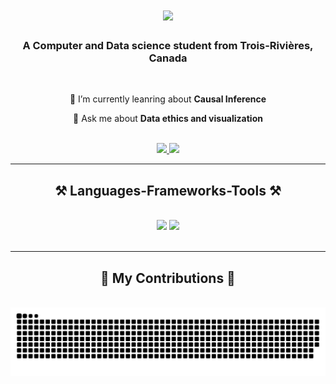 <h1 align="center">
    <img src="https://readme-typing-svg.herokuapp.com/?font=Righteous&size=35&center=true&vCenter=true&width=500&height=70&duration=4000&lines=Hi+There!;+I'm+Abderraouf!;" />
</h1>

<h3 align="center">A Computer and Data science student from Trois-Rivières, Canada</h3>

<br/>

<div align="center">
 
 🔭 I’m currently leanring about **Causal Inference**

💬 Ask me about **Data ethics and visualization**

<br/>

 </div>
 
<div align="center"> 
  <a href="mailto:a.guess.1874@gmail.com">
    <img src="https://img.shields.io/badge/Gmail-333333?style=for-the-badge&logo=gmail&logoColor=red" />
  </a>
  <a href="https://www.linkedin.com/in/abderraouf-guessoum-605815264/" target="_blank">
    <img src="https://img.shields.io/badge/LinkedIn-0077B5?style=for-the-badge&logo=linkedin&logoColor=white" target="_blank" />
  </a>
</div>

 <hr/>
 
<h2 align="center">⚒️ Languages-Frameworks-Tools ⚒️</h2>
<br/>
<div align="center">
    <img src="https://skillicons.dev/icons?i=html,css,vscode,github,git,r,anaconda" />
    <img src="https://skillicons.dev/icons?i=python,javascript,mongodb,java,mysql" /><br>
</div>

<br/>
<hr/>

<div align="center">
  <h2>🐍 My Contributions 🐍</h2>
  <br>
  <img alt="snake eating my contributions" src="https://github.com/RafGuess/RafGuess/blob/main/github-user-contribution.svg" />
  
  <br/><br/><br/>
</div>


